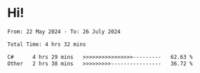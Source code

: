 # Hi!

<!--START_SECTION:waka-->

```txt
From: 22 May 2024 - To: 26 July 2024

Total Time: 4 hrs 32 mins

C#      4 hrs 29 mins   >>>>>>>>>>>>>>>>---------   62.63 %
Other   2 hrs 38 mins   >>>>>>>>>----------------   36.72 %
```

<!--END_SECTION:waka-->
